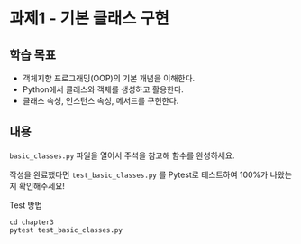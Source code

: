 # 과제1 - 기본 클래스 구현

## 학습 목표

- 객체지향 프로그래밍(OOP)의 기본 개념을 이해한다.
- Python에서 클래스와 객체를 생성하고 활용한다.
- 클래스 속성, 인스턴스 속성, 메서드를 구현한다.

## 내용

`basic_classes.py` 파일을 열어서 주석을 참고해 함수를 완성하세요.

작성을 완료했다면 `test_basic_classes.py` 를 Pytest로 테스트하여 100%가 나왔는지 확인해주세요!

Test 방법

```shell
cd chapter3
pytest test_basic_classes.py
```
